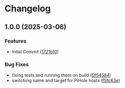 # Changelog

## 1.0.0 (2025-03-06)


### Features

* Intial Commit ([1721b10](https://github.com/tarantini-io/external-dns-pihole-webhook/commit/1721b106de0465f616bf19e61c0cd17e5e31dedf))


### Bug Fixes

* fixing tests and running them on build ([0f54584](https://github.com/tarantini-io/external-dns-pihole-webhook/commit/0f54584dda21e5ec608de33ed909369ff3a14712))
* switching name and target for PiHole hosts ([f5fc63e](https://github.com/tarantini-io/external-dns-pihole-webhook/commit/f5fc63ebb279aae070eeaa7754afdae03a6fceb4))
